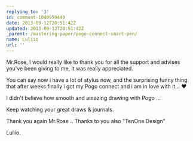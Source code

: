 ```yaml
---
replying_to: '3'
id: comment-1040959449
date: 2013-09-12T20:51:42Z
updated: 2013-09-12T20:51:42Z
_parent: /mastering-paper/pogo-connect-smart-pen/
name: Luliio
url: ''
---
```


Mr.Rose, I would really like to thank you for all the support and advises you've
been giving to me, it was really appreciated.

You can say now i have a lot of stylus now, and the surprising funny thing that
after weeks finally i got my Pogo connect and i am in love with it... ❤

I didn't believe how smooth and amazing drawing with Pogo ...

Keep watching your great draws & journals.

Thank you again Mr.Rose .. Thanks to you also "TenOne Design"

Luliio.
